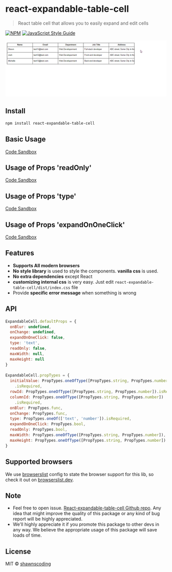 # react-expandable-table-cell

> React table cell that allows you to easily expand and edit cells

[![NPM](https://img.shields.io/npm/v/react-expandable-table-cell.svg)](https://www.npmjs.com/package/react-expandable-table-cell) [![JavaScript Style Guide](https://img.shields.io/badge/code_style-standard-brightgreen.svg)](https://standardjs.com)

![Expandable Cell Demo](https://github.com/shawnscoding/react-expandable-table-cell/blob/master/asssets/demo_2.gif)

## Install

```bash
npm install react-expandable-table-cell
```

## Basic Usage

[Code Sandbox](https://codesandbox.io/s/cell-basic-demo-woqxn?file=/src/Table.jsx)

## Usage of Props 'readOnly'

[Code Sandbox](https://codesandbox.io/s/cell-readonly-demo-e1xvp?file=/src/Table.jsx)

## Usage of Props 'type'

[Code Sandbox](https://codesandbox.io/s/cell-type-demo-jo1dj?file=/src/Table.jsx)

## Usage of Props 'expandOnOneClick'

[Code Sandbox](https://codesandbox.io/s/cell-expandononeclick-demo-6t06u?file=/src/Table.jsx)

## Features

- **Supports All modern browsers**
- **No style library** is used to style the components. **vanilla css** is used.
- **No extra dependencies** except React
- **customizing internal css** is very easy. Just edit `react-expandable-table-cell/dist/index.css` file
- Provide **specific error message** when something is wrong

## API

```jsx
ExpandableCell.defaultProps = {
  onBlur: undefined,
  onChange: undefined,
  expandOnOneClick: false,
  type: 'text',
  readOnly: false,
  maxWidth: null,
  maxHeight: null
}

ExpandableCell.propTypes = {
  initialValue: PropTypes.oneOfType([PropTypes.string, PropTypes.number])
    .isRequired,
  rowId: PropTypes.oneOfType([PropTypes.string, PropTypes.number]).isRequired,
  columnId: PropTypes.oneOfType([PropTypes.string, PropTypes.number])
    .isRequired,
  onBlur: PropTypes.func,
  onChange: PropTypes.func,
  type: PropTypes.oneOf(['text', 'number']).isRequired,
  expandOnOneClick: PropTypes.bool,
  readOnly: PropTypes.bool,
  maxWidth: PropTypes.oneOfType([PropTypes.string, PropTypes.number]),
  maxHeight: PropTypes.oneOfType([PropTypes.string, PropTypes.number])
}
```

## Supported browsers

We use [browserslist](https://github.com/browserslist/browserslist) config to state the browser support for this lib, so check it out on [browserslist.dev](https://browserslist.dev/?q=ZGVmYXVsdHM%3D).

## Note

- Feel free to open issue. [React-expandable-table-cell Github repo](https://github.com/shawnscoding/react-expandable-table-cell). Any idea that might improve the quality of this package or any kind of bug report will be highly appreciated.
- We'll highly appreciate it if you promote this package to other devs in any way. We believe the appropriate usage of this package will save loads of time.

## License

MIT © [shawnscoding](https://github.com/shawnscoding/react-expandable-table-cell/blob/master/LICENSE)
